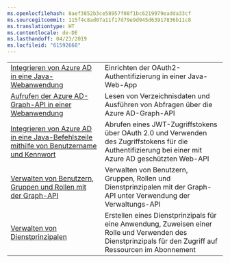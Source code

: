 ```yaml
---
ms.openlocfilehash: 8aef3852b3ce58957f08f1bc6219979eadda33cf
ms.sourcegitcommit: 115f4c8ad07a11f17d79e9d945d63917836b11c8
ms.translationtype: HT
ms.contentlocale: de-DE
ms.lasthandoff: 04/23/2019
ms.locfileid: "61592668"
---
```

|  |  |
|---------|---------|
| [Integrieren von Azure AD in eine Java-Webanwendung][1] | Einrichten der OAuth2-Authentifizierung in einer Java-Web-App
| [Aufrufen der Azure AD-Graph-API in einer Webanwendung][2] | Lesen von Verzeichnisdaten und Ausführen von Abfragen über die Azure AD-Graph-API |
| [Integrieren von Azure AD in eine Java-Befehlszeile mithilfe von Benutzername und Kennwort][3] | Abrufen eines JWT-Zugriffstokens über OAuth 2.0 und Verwenden des Zugriffstokens für die Authentifizierung bei einer mit Azure AD geschützten Web-API |
| [Verwalten von Benutzern, Gruppen und Rollen mit der Graph-API][4] | Verwalten von Benutzern, Gruppen, Rollen und Dienstprinzipalen mit der Graph-API unter Verwendung der Verwaltungs-API 
| [Verwalten von Dienstprinzipalen][5] | Erstellen eines Dienstprinzipals für eine Anwendung, Zuweisen einer Rolle und Verwenden des Dienstprinzipals für den Zugriff auf Ressourcen im Abonnement | 

[1]: https://azure.microsoft.com/resources/samples/active-directory-java-webapp-openidconnect/
[2]: https://azure.microsoft.com/resources/samples/active-directory-java-graphapi-web/
[3]: https://azure.microsoft.com/resources/samples/active-directory-java-native-headless/
[4]: https://azure.microsoft.com/resources/samples/aad-java-browse-graph-and-manage-roles/
[5]: https://azure.microsoft.com/resources/samples/aad-java-manage-service-principals/